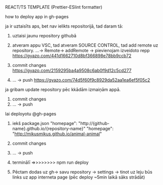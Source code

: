   REACT/TS TEMPLATE  (Prettier-ESlint formatter)
  
 
how to deploy app in gh-pages

ja ir uztaisīts aps, bet nav ielikts repositorijā, tad daram tā: 
1. uztaisi jaunu repository githubā

2. atveram appu VSC, tad atveram  SOURCE CONTROL, tad add remote uz repository. ...-> Remote-> addRemote -> pievienojam izveidoto repp
https://gyazo.com/441d1662710d8bf366898e78bb9ccb72

3. commit changes 
https://gyazo.com/2159295ba4a9508c6ab0f9d12c5cd277

4. ... -> push
https://gyazo.com/74d5f60f9c8929da52aa1ea6ef5f05c2


ja gribam update repository pēc kkādām izmaiņām appā.
1. commit changes
2. ... -> push



lai deployotu @gh-pages

1. iekš  package.json
"homepage": "http://{github-name}.github.io/{repository-name}"
"homepage": "http://mikusmikus.github.io/animal-animal"

2. commit changes
3. ... -> push

4. terminālī =>>>>>>>>  npm run deploy 

5. Pēctam dodas uz gh-> savu repository -> settings -> tinot uz leju būs links uz app interneta page (pēc deploy ~5min laikā sāks strādāt)
